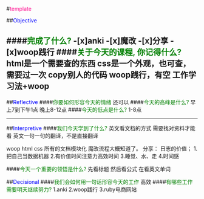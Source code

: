 #<font color=deeppink>template</font>

##<font color=blue>Objective</font>

####<font color=green>完成了什么?</font>
-[x]anki
-[x]魔改
-[x]分享
-[x]woop践行
####<font color=green>关于今天的课程, 你记得什么?</font>
html是一个需要查的东西
css是一个外观，也可查，需要过一次
copy别人的代码
woop践行，有空
工作学习法+woop
---
##<font color=blue>Reflective</font>
####<font color=green>你要如何形容今天的情绪</font>
还可以
####<font color=green>今天的高峰是什么?</font>
早上7到下午1点
晚上8-12点
####<font color=green>今天的低点是什么?</font>
1-8点

---
##<font color=blue>Interpretive</font>
####<font color=green>我们今天学到了什么?</font>
英文看文档的方式
  需要找对资料才能看
英文一句一句的翻译，不是直接翻译

woop
html
css
所有的文档模块化
魔改流程大概知道了。
分享：
  日志的价值；
      1.把自己当数据机器
      2.有价值时间注意力高效时间
      3.睡觉、水、走
      4.时间感


####<font color=green>今天一个重要的领悟是什么?</font>
先看标题
然后看公式
在看英文单词

##<font color=blue>Decisional</font>
####<font color=green>我们会如何用一句话形容今天的工作</font>
高效
####<font color=green>有哪些工作需要明天继续努力?</font>
1.anki
2.woop践行
3.ruby电商网站
